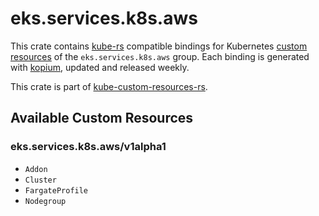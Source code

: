<!--
SPDX-FileCopyrightText: The kube-custom-resources-rs Authors
SPDX-License-Identifier: 0BSD
 -->

# eks.services.k8s.aws

This crate contains [kube-rs](https://kube.rs/) compatible bindings for Kubernetes [custom resources](https://kubernetes.io/docs/tasks/extend-kubernetes/custom-resources/custom-resource-definitions/) of the `eks.services.k8s.aws` group. Each binding is generated with [kopium](https://github.com/kube-rs/kopium), updated and released weekly.

This crate is part of [kube-custom-resources-rs](https://github.com/metio/kube-custom-resources-rs).

## Available Custom Resources

### eks.services.k8s.aws/v1alpha1
- `Addon`
- `Cluster`
- `FargateProfile`
- `Nodegroup`
